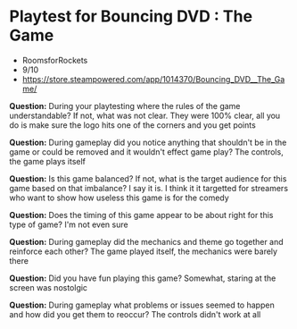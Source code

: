 # Playtest for Bouncing DVD : The Game

* RoomsforRockets 
* 9/10
* https://store.steampowered.com/app/1014370/Bouncing_DVD__The_Game/

**Question:** During your playtesting where the rules of the game understandable? If not, what was not clear.
They were 100% clear, all you do is make sure the logo hits one of the corners and you get points

**Question:** During gameplay did you notice anything that shouldn't be in the game or could be removed and it wouldn't effect game play?
The controls, the game plays itself

**Question:** Is this game balanced? If not, what is the target audience for this game based on that imbalance?
I say it is. I think it it targetted for streamers who want to show how useless this game is for the comedy

**Question:** Does the timing of this game appear to be about right for this type of game?
I'm not even sure

**Question:** During gameplay did the mechanics and theme go together and reinforce each other?
The game played itself, the mechanics were barely there

**Question:** Did you have fun playing this game?
Somewhat, staring at the screen was nostolgic

**Question:** During gameplay what problems or issues seemed to happen and how did you get them to reoccur?
The controls didn't work at all
